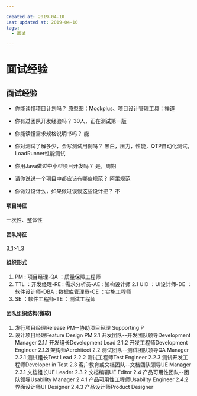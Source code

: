 ```yaml
---

Created at: 2019-04-10
Last updated at: 2019-04-10
tags: 
  - 面试

---
```


# 面试经验


## 面试经验

* 你能读懂项目计划吗？
	原型图：Mockplus、项目设计管理工具：禅道

* 你有过团队开发经验吗？
	30人，正在测试第一版
* 你能读懂需求规格说明书吗？
	能
* 你对测试了解多少，会写测试用例吗？
	黑白，压力，性能，QTP自动化测试，LoadRunner性能测试
* 你用Java做过中小型项目开发吗？
	是，周期
* 请你说说一个项目中都应该有哪些规范？
	阿里规范
* 你做过设计么，如果做过谈谈这些设计把？
	不

#### 项目特征

一次性、整体性

#### 团队特征

3_1>1_3

#### 组织形式

1. PM : 项目经理-QA ：质量保障工程师
2. TTL ：开发经理-RE : 需求分析员-AE : 架构设计师
	2.1 UID ：UI设计师-DE ：软件设计师-DBA : 数据库管理员-CE ：实施工程师
3. SE ：软件工程师-TE ：测试工程师

#### 团队组织结构(微软)

1. 发行项目经理Release PM--协助项目经理 Supporting P
2. 设计项目经理Feature Design PM
	2.1 开发团队--开发团队领导Development Manager
	2.1.1 开发组长Development Lead
	2.1.2 开发工程师Development Engineer
	2.1.3 架构师Aerchitect
	2.2 测试团队--测试团队领导QA Manager
	2.2.1 测试组长Test Lead
	2.2.2 测试工程师Test Engineer
	2.2.3 测试开发工程师Developer in Test
	2.3 客户教育或文档团队--文档团队领导UE Manager
	2.3.1 文档组长UE Leader
	2.3.2 文档编辑UE Editor
	2.4 产品可用性团队--团队领导Usability Manager
	2.4.1 产品可用性工程师Usability Engineer
	2.4.2 界面设计师UI Designer
	2.4.3 产品设计师Product Designer



